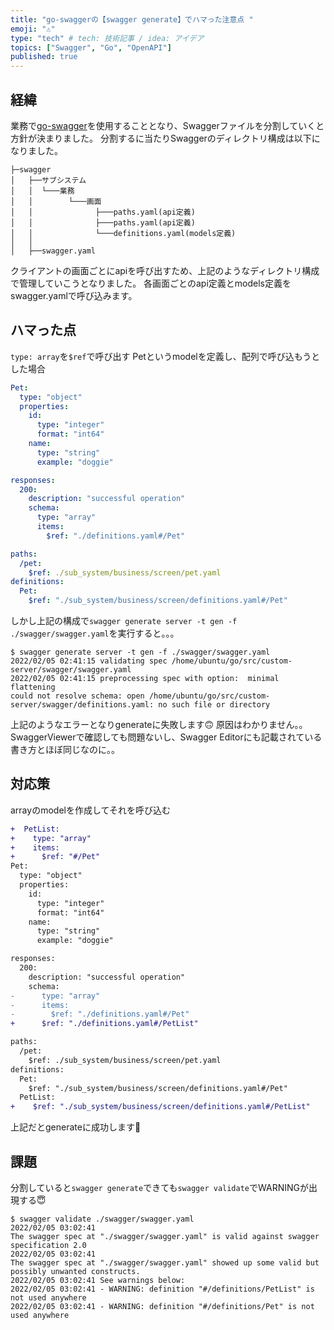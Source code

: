 ```yaml
---
title: "go-swaggerの【swagger generate】でハマった注意点 "
emoji: "⚠"
type: "tech" # tech: 技術記事 / idea: アイデア
topics: ["Swagger", "Go", "OpenAPI"]
published: true
---
```


## 経緯
業務で[go-swagger](https://goswagger.io/)を使用することとなり、Swaggerファイルを分割していくと方針が決まりました。
分割するに当たりSwaggerのディレクトリ構成は以下になりました。
```
├─swagger
│   ├──サブシステム
│   │  └───業務
│   │        └───画面
│   │              ├───paths.yaml(api定義)
│   │              ├───paths.yaml(api定義)
│   │              └───definitions.yaml(models定義)
│   │
│   ├──swagger.yaml
```
クライアントの画面ごとにapiを呼び出すため、上記のようなディレクトリ構成で管理していこうとなりました。
各画面ごとのapi定義とmodels定義をswagger.yamlで呼び込みます。

## ハマった点
```type: array```を```$ref```で呼び出す
Petというmodelを定義し、配列で呼び込もうとした場合
```yaml:definitions.yaml
Pet:
  type: "object"
  properties:
    id:
      type: "integer"
      format: "int64"
    name:
      type: "string"
      example: "doggie"
```
```yaml:pet.yaml
responses:
  200:
    description: "successful operation"
    schema:
      type: "array"
      items:
        $ref: "./definitions.yaml#/Pet"
```
```yaml:swagger.yaml
paths:
  /pet:
    $ref: ./sub_system/business/screen/pet.yaml
definitions:
  Pet:
    $ref: "./sub_system/business/screen/definitions.yaml#/Pet"
```

しかし上記の構成で```swagger generate server -t gen -f ./swagger/swagger.yaml```を実行すると。。。
```terminal
$ swagger generate server -t gen -f ./swagger/swagger.yaml
2022/02/05 02:41:15 validating spec /home/ubuntu/go/src/custom-server/swagger/swagger.yaml
2022/02/05 02:41:15 preprocessing spec with option:  minimal flattening
could not resolve schema: open /home/ubuntu/go/src/custom-server/swagger/definitions.yaml: no such file or directory
```
上記のようなエラーとなりgenerateに失敗します🙃
原因はわかりません。。
SwaggerViewerで確認しても問題ないし、Swagger Editorにも記載されている書き方とほぼ同じなのに。。

## 対応策
arrayのmodelを作成してそれを呼び込む
```diff yaml:definitions.yaml
+  PetList:
+    type: "array"
+    items:
+      $ref: "#/Pet"
Pet:
  type: "object"
  properties:
    id:
      type: "integer"
      format: "int64"
    name:
      type: "string"
      example: "doggie"
```
```diff yaml:pet.yaml
responses:
  200:
    description: "successful operation"
    schema:
-      type: "array"
-      items:
-        $ref: "./definitions.yaml#/Pet"
+      $ref: "./definitions.yaml#/PetList"
```
```diff yaml:swagger.yaml
paths:
  /pet:
    $ref: ./sub_system/business/screen/pet.yaml
definitions:
  Pet:
    $ref: "./sub_system/business/screen/definitions.yaml#/Pet"
  PetList:
+    $ref: "./sub_system/business/screen/definitions.yaml#/PetList"
```

上記だとgenerateに成功します👏

## 課題
分割していると```swagger generate```できても```swagger validate```でWARNINGが出現する😇
```terminal
$ swagger validate ./swagger/swagger.yaml
2022/02/05 03:02:41
The swagger spec at "./swagger/swagger.yaml" is valid against swagger specification 2.0
2022/02/05 03:02:41
The swagger spec at "./swagger/swagger.yaml" showed up some valid but possibly unwanted constructs.
2022/02/05 03:02:41 See warnings below:
2022/02/05 03:02:41 - WARNING: definition "#/definitions/PetList" is not used anywhere
2022/02/05 03:02:41 - WARNING: definition "#/definitions/Pet" is not used anywhere
```